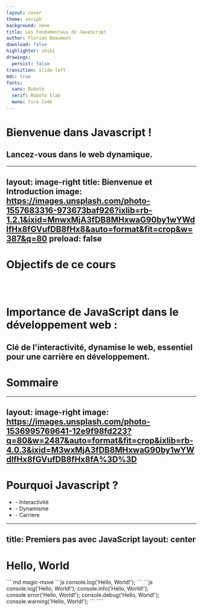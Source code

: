 ```yaml
---
layout: cover
theme: seriph
background: none
title: Les Fondamentaux de JavaScript
author: Florian Beaumont
download: false
highlighter: shiki
drawings:
  persist: false
transition: slide-left
mdc: true
fonts:
  sans: Roboto
  serif: Roboto Slab
  mono: Fira Code
---
```


# Bienvenue dans Javascript !

## Lancez-vous dans le web dynamique.

---
layout: image-right
title: Bienvenue et Introduction
image: https://images.unsplash.com/photo-1557683316-973673baf926?ixlib=rb-1.2.1&ixid=MnwxMjA3fDB8MHxwaG90by1wYWdlfHx8fGVufDB8fHx8&auto=format&fit=crop&w=387&q=80
preload: false
---

# Objectifs de ce cours
<div class="h-20">
    <ListWithDelai :list="['Interactivité', 'Dynamisme', 'Carriere']"/>
</div>

<br />
<br />

# Importance de JavaScript dans le développement web :

Clé de l'interactivité, dynamise le web, essentiel pour une carrière en développement.
---

# Sommaire
<Toc minDepth="1" maxDepth="2"></Toc>

---
layout: image-right
image: https://images.unsplash.com/photo-1536995769641-12e9f98fd223?q=80&w=2487&auto=format&fit=crop&ixlib=rb-4.0.3&ixid=M3wxMjA3fDB8MHxwaG90by1wYWdlfHx8fGVufDB8fHx8fA%3D%3D
---

# Pourquoi Javascript ?
<ul>
    <li v-after>- <span v-mark.underline.orange>Interactivité</span></li>
    <li v-after>- <span v-mark.circle.teal>Dynamisme</span></li>
    <li v-after>- <span v-mark="{ color: '#701', type: 'underline' }">Carriere</span></li>
</ul>

<!-- <v-clicks depth="3"> -->
<!---->
<!-- - Item 1 -->
<!--   - Item 1.1 -->
<!--     - Item 1.1.1 -->
<!--         - Item 1.1.2 -->
<!--   - Item 1.2 -->
<!-- - Item 2 -->
<!--   - Item 2.1 -->
<!--   - Item 2.2 -->
<!---->
<!-- </v-clicks> -->

---
title: Premiers pas avec JavaScript
layout: center
---

<h1 class="text-center">Hello, World</h1> 
````md magic-move
```js
console.log('Hello, World!');
```
```js
console.log('Hello, World!');
console.info('Hello, World!');
console.error('Hello, World!');
console.debug('Hello, World!');
console.warning('Hello, World!');
```
````
<!-- throw new Error() pour signaler des erreurs qui doivent interrompre l'exécution d'un bloc de code.

catch(error) pour gérer de manière élégante les erreurs qui peuvent être récupérées.

console.error() pour logger des erreurs ou des informations importantes pour le débogage sans interrompre l'exécution du programme.-->

---
title: Variables, Types de Données, et Opérations
layout: center
class: text-center
---

# Variables et Constantes
<span v-mark.strike-through.red>`var`</span>, <span v-mark.circle.teal>`let` et `const`</span>
```js
let x = 42;
console.log(x);
```

<p v-click="'+1'">Pourquoi ?</p>
<img v-click="'+1'" src="/assets/images/ManonSofaWellness.jpg" class="m-auto h-60 rounded shadow" />

---
title: var exemple 
layout: center
class: h-100
---

# Un peu d'explication :

---
transition: fade-out
layout: center
---

<div  v-mark="{at: 1, color: 'teal', type: 'highlight'}">var: peut être re-déclarée et mise à jour</div>
<div v-click="2" v-mark="{at: 2, color: 'teal', type: 'highlight'}"  class="text-center">let et const : peut être mise à jour mais <span v-mark="{at: 2, color: '#BE4165', type: 'strike-through'}">pas re-déclarée</span></div>

```js {monaco-run}
// var: peut être re-déclarée et mise à jour
var greeting = "Hello";
var greeting = "Bonjour"; // Re-déclaration valide
console.log(greeting); // "Bonjour"

// let et const: peut être mise à jour mais pas re-déclarée
let greeting2 = "Hello";
//let greeting2 = "Hola";
greeting2 = "Bonjour"; 
```
---

<div v-click="4" v-mark="{at: 5, color: 'teal', type: 'strike-through'}">Le scope de la variable est le bloc d'instructions</div>
```js {monaco-run}
const greeting3 = "Hello";
//greeting3 = "Bonjour"; 
```
